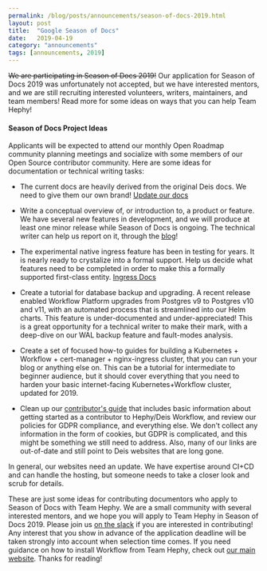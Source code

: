 ```yaml
---
permalink: /blog/posts/announcements/season-of-docs-2019.html
layout: post
title:  "Google Season of Docs"
date:   2019-04-19
category: "announcements"
tags: [announcements, 2019]
---
```


<s>We are participating in Season of Docs 2019!</s> Our application for Season
of Docs 2019 was unfortunately not accepted, but we have interested mentors,
and we are still recruiting interested volunteers, writers, maintainers, and
team members! Read more for some ideas on ways that you can help Team Hephy!

#### Season of Docs Project Ideas

Applicants will be expected to attend our monthly Open Roadmap community planning meetings and socialize with some members of our Open Source contributor community.  Here are some ideas for documentation or technical writing tasks:

* The current docs are heavily derived from the original Deis docs.  We need to give them our own brand!  [Update our docs][docs]

* Write a conceptual overview of, or introduction to, a product or feature.  We have several new features in development, and we will produce at least one minor release while Season of Docs is ongoing.  The technical writer can help us report on it, through the [blog][blog]!

* The experimental native ingress feature has been in testing for years.  It is nearly ready to crystalize into a formal support.  Help us decide what features need to be completed in order to make this a formally supported first-class entity.  [Ingress Docs][ingress]

* Create a tutorial for database backup and upgrading.  A recent release enabled Workflow Platform upgrades from Postgres v9 to Postgres v10 and v11, with an automated process that is streamlined into our Helm charts.  This feature is under-documented and under-appreciated!  This is a great opportunity for a technical writer to make their mark, with a deep-dive on our WAL backup feature and fault-modes analysis.

* Create a set of focused how-to guides for building a Kubernetes + Workflow + cert-manager + nginx-ingress cluster, that you can run your blog or anything else on.  This can be a tutorial for intermediate to beginner audience, but it should cover everything that you need to harden your basic internet-facing Kubernetes+Workflow cluster, updated for 2019.

* Clean up our [contributor's guide][contributing] that includes basic information about getting started as a contributor to Hephy/Deis Workflow, and review our policies for GDPR compliance, and everything else.  We don't collect any information in the form of cookies, but GDPR is complicated, and this might be something we still need to address.  Also, many of our links are out-of-date and still point to Deis websites that are long gone.

In general, our websites need an update.  We have expertise around CI+CD and can handle the hosting, but someone needs to take a closer look and scrub for details.

These are just some ideas for contributing documentors who apply to Season of Docs with Team Hephy.  We are a small community with several interested mentors, and we hope you will apply to Team Hephy in Season of Docs 2019.  Please join us [on the slack][slack] if you are interested in contributing!  Any interest that you show in advance of the application deadline will be taken strongly into account when selection time comes.  If you need guidance on how to install Workflow from Team Hephy, check out [our main website][link].  Thanks for reading!

[link]: https://web.teamhephy.com
[blog]: https://blog.teamhephy.info
[docs]: https://docs.teamhephy.com
[ingress]: https://docs.teamhephy.com/installing-workflow/experimental-native-ingress/
[contributing]: https://docs.teamhephy.com/contributing/overview/
[#support]: https://teamhephy.slack.com/messages/CG908TB52/
[slack]: https://slack.teamhephy.com/
